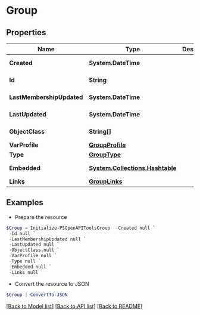 # Group
## Properties

Name | Type | Description | Notes
------------ | ------------- | ------------- | -------------
**Created** | **System.DateTime** |  | [optional] [readonly] 
**Id** | **String** |  | [optional] [readonly] 
**LastMembershipUpdated** | **System.DateTime** |  | [optional] [readonly] 
**LastUpdated** | **System.DateTime** |  | [optional] [readonly] 
**ObjectClass** | **String[]** |  | [optional] [readonly] 
**VarProfile** | [**GroupProfile**](GroupProfile.md) |  | [optional] 
**Type** | [**GroupType**](GroupType.md) |  | [optional] 
**Embedded** | [**System.Collections.Hashtable**](SystemCollectionsHashtable.md) |  | [optional] [readonly] 
**Links** | [**GroupLinks**](GroupLinks.md) |  | [optional] 

## Examples

- Prepare the resource
```powershell
$Group = Initialize-PSOpenAPIToolsGroup  -Created null `
 -Id null `
 -LastMembershipUpdated null `
 -LastUpdated null `
 -ObjectClass null `
 -VarProfile null `
 -Type null `
 -Embedded null `
 -Links null
```

- Convert the resource to JSON
```powershell
$Group | ConvertTo-JSON
```

[[Back to Model list]](../README.md#documentation-for-models) [[Back to API list]](../README.md#documentation-for-api-endpoints) [[Back to README]](../README.md)

